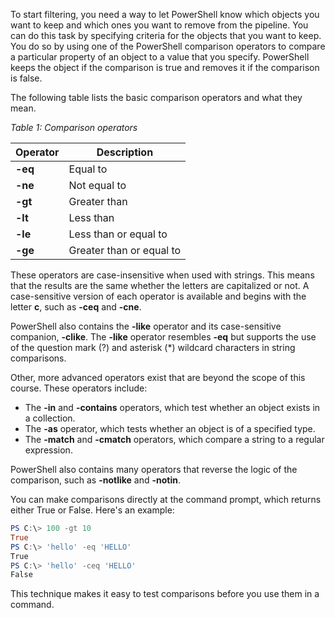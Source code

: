 To start filtering, you need a way to let PowerShell know which objects you want to keep and which ones you want to remove from the pipeline. You can do this task by specifying criteria for the objects that you want to keep. You do so by using one of the PowerShell comparison operators to compare a particular property of an object to a value that you specify. PowerShell keeps the object if the comparison is true and removes it if the comparison is false.

The following table lists the basic comparison operators and what they mean.

*Table 1: Comparison operators*

| Operator | Description              |
| -------- | ------------------------ |
| **-eq**  | Equal to                 |
| **-ne**  | Not equal to             |
| **-gt**  | Greater than             |
| **-lt**  | Less than                |
| **-le**  | Less than or equal to    |
| **-ge**  | Greater than or equal to |

These operators are case-insensitive when used with strings. This means that the results are the same whether the letters are capitalized or not. A case-sensitive version of each operator is available and begins with the letter **c**, such as **-ceq** and **-cne**.

PowerShell also contains the **-like** operator and its case-sensitive companion, **-clike**. The **-like** operator resembles **-eq** but supports the use of the question mark (?) and asterisk (*) wildcard characters in string comparisons.

Other, more advanced operators exist that are beyond the scope of this course. These operators include:

- The **-in** and **-contains** operators, which test whether an object exists in a collection.
- The **-as** operator, which tests whether an object is of a specified type.
- The **-match** and **-cmatch** operators, which compare a string to a regular expression.

PowerShell also contains many operators that reverse the logic of the comparison, such as **-notlike** and **-notin**.

You can make comparisons directly at the command prompt, which returns either True or False. Here's an example:

```powershell
PS C:\> 100 -gt 10
True
PS C:\> 'hello' -eq 'HELLO'
True
PS C:\> 'hello' -ceq 'HELLO'
False
```

This technique makes it easy to test comparisons before you use them in a command.
